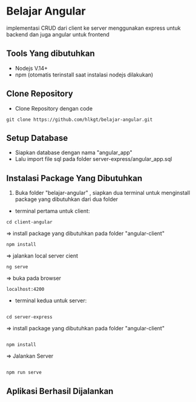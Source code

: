 # Belajar Angular

implementasi CRUD dari client ke server menggunakan express untuk backend dan juga angular untuk frontend

## Tools Yang dibutuhkan

- Nodejs V.14+
- npm (otomatis terinstall saat instalasi nodejs dilakukan)

## Clone Repository

- Clone Repository dengan code

```
git clone https://github.com/hlkgt/belajar-angular.git
```

## Setup Database

- Siapkan database dengan nama "angular_app"
- Lalu import file sql pada folder server-express/angular_app.sql

## Instalasi Package Yang Dibutuhkan

1. Buka folder "belajar-angular" , siapkan dua terminal untuk menginstall package yang dibutuhkan dari dua folder

- terminal pertama untuk client:

```
cd client-angular
```

=> install package yang dibutuhkan pada folder "angular-client"

```
npm install
```

=> jalankan local server cient

```
ng serve
```

=> buka pada browser

```
localhost:4200
```

- terminal kedua untuk server:

```

cd server-express

```

=> install package yang dibutuhkan pada folder "angular-client"

```

npm install

```

=> Jalankan Server

```

npm run serve

```

## Aplikasi Berhasil Dijalankan
